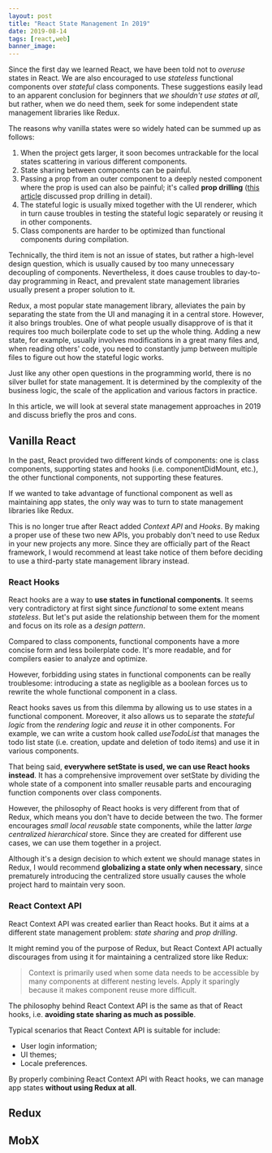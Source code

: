 ```yaml
---
layout: post
title: "React State Management In 2019"
date: 2019-08-14
tags: [react,web]
banner_image:
---
```


Since the first day we learned React, we have been told not to *overuse* states
in React. We are also encouraged to use *stateless* functional components over
*stateful* class components. These suggestions easily lead to an apparent
conclusion for beginners that *we shouldn't use states at all*, but rather, when
we do need them, seek for some independent state management libraries like
Redux.

The reasons why vanilla states were so widely hated can be summed up as follows:

1. When the project gets larger, it soon becomes untrackable for the local
   states scattering in various different components.
2. State sharing between components can be painful.
3. Passing a prop from an outer component to a deeply nested component where the
   prop is used can also be painful; it's called **prop
   drilling** ([this article][prop-drilling] discussed prop drilling in detail).
4. The stateful logic is usually mixed together with the UI renderer, which in
   turn cause troubles in testing the stateful logic separately or reusing it in
   other components.
5. Class components are harder to be optimized than functional components during
   compilation.

Technically, the third item is not an issue of states, but rather a high-level
design question, which is usually caused by too many unnecessary decoupling of
components. Nevertheless, it does cause troubles to day-to-day programming in
React, and prevalent state management libraries usually present a proper
solution to it.

Redux, a most popular state management library, alleviates the pain
by separating the state from the UI and managing it in a central store. However,
it also brings troubles. One of what people usually disapprove of is that it
requires too much boilerplate code to set up the whole thing. Adding a new
state, for example, usually involves modifications in a great many files and,
when reading others' code, you need to constantly jump between multiple files to
figure out how the stateful logic works.

Just like any other open questions in the programming world, there is no silver
bullet for state management. It is determined by the complexity of the business
logic, the scale of the application and various factors in practice.

In this article, we will look at several state management approaches in 2019 and
discuss briefly the pros and cons.

## Vanilla React

In the past, React provided two different kinds of components: one is class
components, supporting states and hooks (i.e. componentDidMount, etc.), the
other functional components, not supporting these features.

If we wanted to take advantage of functional component as well as maintaining
app states, the only way was to turn to state management libraries like Redux.

This is no longer true after React added *Context API* and *Hooks*. By making a
proper use of these two new APIs, you probably don't need to use Redux in your
new projects any more. Since they are officially part of the React framework, I
would recommend at least take notice of them before deciding to use a
third-party state management library instead.

### React Hooks

React hooks are a way to **use states in functional components**. It seems very
contradictory at first sight since *functional* to some extent means
*stateless*. But let's put aside the relationship between them for the moment
and focus on its role as a *design pattern*.

Compared to class components, functional components have a more concise form and
less boilerplate code. It's more readable, and for compilers easier to
analyze and optimize.

However, forbidding using states in functional components can be really
troublesome: introducing a state as negligible as a boolean forces us to
rewrite the whole functional component in a class.

React hooks saves us from this dilemma by allowing us to use states in a
functional component. Moreover, it also allows us to separate the *stateful
logic* from the *rendering logic* and *reuse* it in other components.
For example, we can write a custom hook called *useTodoList* that manages the
todo list state (i.e. creation, update and deletion of todo items) and use it in
various components.

That being said, **everywhere setState is used, we can use React hooks
instead**. It has a comprehensive improvement over setState by dividing the
whole state of a component into smaller reusable parts and encouraging function
components over class components.

However, the philosophy of React hooks is very different from that of Redux,
which means you don't have to decide between the two. The former encourages
*small local reusable* state components, while the latter *large centralized
hierarchical* store. Since they are created for different use cases, we can use
them together in a project.

Although it's a design decision to which extent we should manage states in
Redux, I would recommend **globalizing a state only when necessary**, since
prematurely introducing the centralized store usually causes the whole project
hard to maintain very soon.

### React Context API

React Context API was created earlier than React hooks. But it aims at a
different state management problem: *state sharing* and *prop drilling*.

It might remind you of the purpose of Redux, but React Context API actually
discourages from using it for maintaining a centralized store like Redux:

> Context is primarily used when some data needs to be accessible by many
> components at different nesting levels. Apply it sparingly because it makes
> component reuse more difficult.

The philosophy behind React Context API is the same as that of React hooks, i.e.
**avoiding state sharing as much as possible**.

Typical scenarios that React Context API is suitable for include:

- User login information;
- UI themes;
- Locale preferences.

By properly combining React Context API with React hooks, we can manage app
states **without using Redux at all**.

## Redux


## MobX

[prop-drilling]: https://kentcdodds.com/blog/prop-drilling
